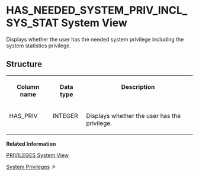<!-- loio784d3b8b94db47ad86d0a62893d76d33 -->

# HAS\_NEEDED\_SYSTEM\_PRIV\_INCL\_SYS\_STAT System View

Displays whether the user has the needed system privilege including the system statistics privilege.



<a name="loio784d3b8b94db47ad86d0a62893d76d33__section_jkx_1pw_shb"/>

## Structure


<table>
<tr>
<th valign="top">

Column name



</th>
<th valign="top">

Data type



</th>
<th valign="top">

Description



</th>
</tr>
<tr>
<td valign="top">

HAS\_PRIV



</td>
<td valign="top">

INTEGER



</td>
<td valign="top">

Displays whether the user has the privilege.



</td>
</tr>
</table>

**Related Information**  


[PRIVILEGES System View](privileges-system-view-20cc29b.md "Provides information about available privileges.")

[System Privileges](https://help.sap.com/viewer/c82f8d6a84c147f8b78bf6416dae7290/2023_2_QRC/en-US/cadbcfc38b084808b80b3551b1cd756e.html "System privileges control general system activities.") :arrow_upper_right:

